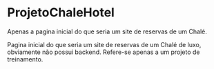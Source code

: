 # ProjetoChaleHotel
Apenas a pagina inicial do que seria um site de reservas de um Chalé.

Pagina inicial do que seria um site de reservas de um Chalé de luxo, obviamente não possui backend. Refere-se apenas a um projeto de treinamento.
